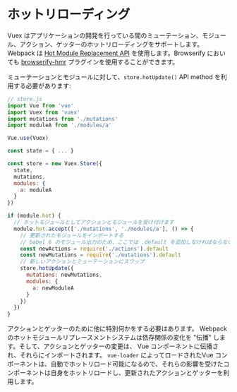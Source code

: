 # ホットリローディング

Vuex はアプリケーションの開発を行っている間のミューテーション、モジュール、アクション、ゲッターのホットリローディングをサポートします。Webpack は [Hot Module Replacement API](https://webpack.github.io/docs/hot-module-replacement.html) を使用します。Browserify においても [browserify-hmr](https://github.com/AgentME/browserify-hmr/) プラグインを使用することができます。

ミューテーションとモジュールに対して、`store.hotUpdate()` API method を利用する必要があります:

``` js
// store.js
import Vue from 'vue'
import Vuex from 'vuex'
import mutations from './mutations'
import moduleA from './modules/a'

Vue.use(Vuex)

const state = { ... }

const store = new Vuex.Store({
  state,
  mutations,
  modules: {
    a: moduleA
  }
})

if (module.hot) {
  // ホットモジュールとしてアクションとモジュールを受け付けます
  module.hot.accept(['./mutations', './modules/a'], () => {
    // 更新されたモジュールをインポートする
    // babel 6 のモジュール出力のため、ここでは .default を追加しなければならない
    const newActions = require('./actions').default
    const newMutations = require('./mutations').default
    // 新しいアクションとミューテーションにスワップ
    store.hotUpdate({
      mutations: newMutations,
      modules: {
        a: newModuleA
      }
    })
  })
}
```

アクションとゲッターのために他に特別何かをする必要はあります。 Webpack のホットモジュールリプレースメントシステムは依存関係の変化を "伝播" します。そして、アクションとゲッターの変更は、 Vue コンポーネントに伝播され、それらにインポートされます。 `vue-loader` によってロードされたVue コンポーネントは、自動でホットリロード可能になるので、それらの影響を受けたコンポーネントは自身をホットリロードし、更新されたアクションとゲッターを利用します。
